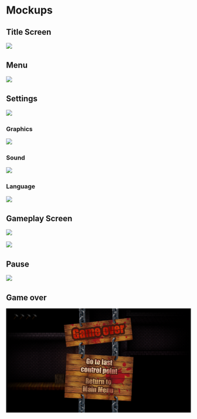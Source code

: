 # Mockups  


##  Title Screen    



![](https://github.com/Kenjor97/KriticGamesProject/blob/master/Mockups/mockup_title_screen_01.png) 

## Menu

![](https://github.com/Kenjor97/KriticGamesProject/blob/master/Mockups/mockup_title_screen_02.png)

## Settings

![](https://github.com/Kenjor97/KriticGamesProject/blob/master/Mockups/mockup_settings_screen_01.png)

### Graphics  

![](https://github.com/Kenjor97/KriticGamesProject/blob/master/Mockups/mockup_graphics_screen_01.png)

### Sound  

![](https://github.com/Kenjor97/KriticGamesProject/blob/master/Mockups/mockup_sound_screen_01.png)

### Language  

![](https://github.com/Kenjor97/KriticGamesProject/blob/master/Mockups/mockup_language_screen_01.png)

## Gameplay Screen

![](https://github.com/Kenjor97/KriticGamesProject/blob/master/Mockups/mockup_gameplay_screen_01.png)

![](https://github.com/Kenjor97/KriticGamesProject/blob/master/Mockups/mockup_gameplay_screen_02.png)

## Pause  

![](https://github.com/Kenjor97/KriticGamesProject/blob/master/Mockups/mockup_pause_screen_01.png)

## Game over 

![](https://github.com/Kenjor97/KriticGamesProject/blob/master/Mockups/mockup_game_over_screen_01.png)
